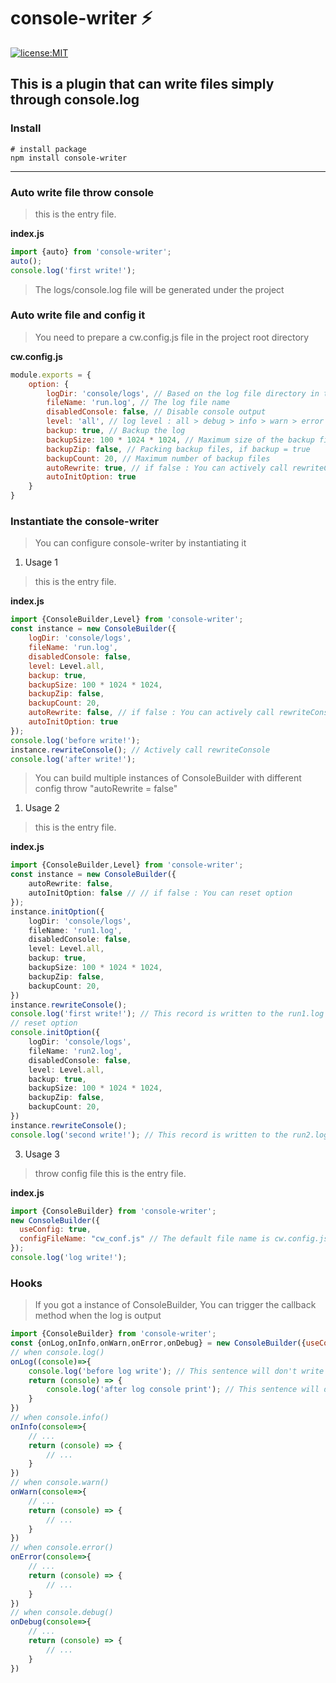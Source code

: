 # console-writer :zap:
[![license:MIT](https://img.shields.io/badge/License-MIT-green)](https://www.npmjs.com/package/koa-decorator-resolver)

**This is a plugin that can write files simply through console.log**
------------

### Install
```
# install package
npm install console-writer
```
-----
### Auto write file throw console
> this is the entry file.

**index.js**
```javascript
import {auto} from 'console-writer';
auto();
console.log('first write!');
```
> The logs/console.log file will be generated under the project

### Auto write file and config it
> You need to prepare a cw.config.js file in the project root directory

**cw.config.js**
```javascript
module.exports = {
    option: {
        logDir: 'console/logs', // Based on the log file directory in the project directory
        fileName: 'run.log', // The log file name
        disabledConsole: false, // Disable console output
        level: 'all', // log level : all > debug > info > warn > error > off
        backup: true, // Backup the log
        backupSize: 100 * 1024 * 1024, // Maximum size of the backup file, if backup = true
        backupZip: false, // Packing backup files, if backup = true
        backupCount: 20, // Maximum number of backup files
        autoRewrite: true, // if false : You can actively call rewriteConsole to intercept the console
        autoInitOption: true
    }
}
```

### Instantiate the console-writer
> You can configure console-writer by instantiating it
1. Usage 1
> this is the entry file.

**index.js**
```javascript
import {ConsoleBuilder,Level} from 'console-writer';
const instance = new ConsoleBuilder({
    logDir: 'console/logs',
    fileName: 'run.log',
    disabledConsole: false,
    level: Level.all,
    backup: true,
    backupSize: 100 * 1024 * 1024,
    backupZip: false,
    backupCount: 20,
    autoRewrite: false, // if false : You can actively call rewriteConsole to intercept the console
    autoInitOption: true
});
console.log('before write!');
instance.rewriteConsole(); // Actively call rewriteConsole
console.log('after write!');
```
> You can build multiple instances of ConsoleBuilder with different config throw "autoRewrite = false"

1. Usage 2
> this is the entry file.

**index.js**
```typescript
import {ConsoleBuilder,Level} from 'console-writer';
const instance = new ConsoleBuilder({
    autoRewrite: false,
    autoInitOption: false // // if false : You can reset option
});
instance.initOption({
    logDir: 'console/logs',
    fileName: 'run1.log',
    disabledConsole: false,
    level: Level.all,
    backup: true,
    backupSize: 100 * 1024 * 1024,
    backupZip: false,
    backupCount: 20,
})
instance.rewriteConsole();
console.log('first write!'); // This record is written to the run1.log file
// reset option
console.initOption({
    logDir: 'console/logs',
    fileName: 'run2.log',
    disabledConsole: false,
    level: Level.all,
    backup: true,
    backupSize: 100 * 1024 * 1024,
    backupZip: false,
    backupCount: 20,
})
instance.rewriteConsole();
console.log('second write!'); // This record is written to the run2.log file
```

3. Usage 3
> throw config file
> this is the entry file.

**index.js**
```javascript
import {ConsoleBuilder} from 'console-writer';
new ConsoleBuilder({
  useConfig: true,
  configFileName: "cw_conf.js" // The default file name is cw.config.js
});
console.log('log write!');
```

### Hooks
> If you got a instance of ConsoleBuilder, You can trigger the callback method when the log is output
```javascript
import {ConsoleBuilder} from 'console-writer';
const {onLog,onInfo,onWarn,onError,onDebug} = new ConsoleBuilder({useConfig: true});
// when console.log()
onLog((console)=>{
    console.log('before log write'); // This sentence will don't write in the log file
    return (console) => {
        console.log('after log console print'); // This sentence will don't write in the log file
    }
})
// when console.info()
onInfo(console=>{
    // ...
    return (console) => {
        // ...
    }
})
// when console.warn()
onWarn(console=>{
    // ...
    return (console) => {
        // ...
    }
})
// when console.error()
onError(console=>{
    // ...
    return (console) => {
        // ...
    }
})
// when console.debug()
onDebug(console=>{
    // ...
    return (console) => {
        // ...
    }
})
```

